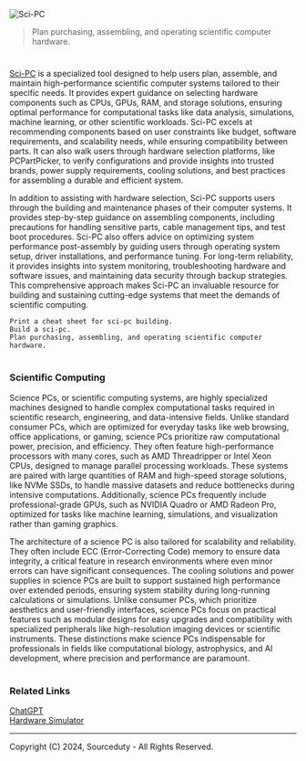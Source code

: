![Sci-PC](https://github.com/user-attachments/assets/1cc22850-f459-4eb2-b4a7-7da47a4cd010)

> Plan purchasing, assembling, and operating scientific computer hardware.
#

[Sci-PC](https://chatgpt.com/g/g-674cbbf87f88819193c07de376ea5094-sci-pc) is a specialized tool designed to help users plan, assemble, and maintain high-performance scientific computer systems tailored to their specific needs. It provides expert guidance on selecting hardware components such as CPUs, GPUs, RAM, and storage solutions, ensuring optimal performance for computational tasks like data analysis, simulations, machine learning, or other scientific workloads. Sci-PC excels at recommending components based on user constraints like budget, software requirements, and scalability needs, while ensuring compatibility between parts. It can also walk users through hardware selection platforms, like PCPartPicker, to verify configurations and provide insights into trusted brands, power supply requirements, cooling solutions, and best practices for assembling a durable and efficient system.

In addition to assisting with hardware selection, Sci-PC supports users through the building and maintenance phases of their computer systems. It provides step-by-step guidance on assembling components, including precautions for handling sensitive parts, cable management tips, and test boot procedures. Sci-PC also offers advice on optimizing system performance post-assembly by guiding users through operating system setup, driver installations, and performance tuning. For long-term reliability, it provides insights into system monitoring, troubleshooting hardware and software issues, and maintaining data security through backup strategies. This comprehensive approach makes Sci-PC an invaluable resource for building and sustaining cutting-edge systems that meet the demands of scientific computing.

```
Print a cheat sheet for sci-pc building.
Build a sci-pc.
Plan purchasing, assembling, and operating scientific computer hardware.
```

#
### Scientific Computing

Science PCs, or scientific computing systems, are highly specialized machines designed to handle complex computational tasks required in scientific research, engineering, and data-intensive fields. Unlike standard consumer PCs, which are optimized for everyday tasks like web browsing, office applications, or gaming, science PCs prioritize raw computational power, precision, and efficiency. They often feature high-performance processors with many cores, such as AMD Threadripper or Intel Xeon CPUs, designed to manage parallel processing workloads. These systems are paired with large quantities of RAM and high-speed storage solutions, like NVMe SSDs, to handle massive datasets and reduce bottlenecks during intensive computations. Additionally, science PCs frequently include professional-grade GPUs, such as NVIDIA Quadro or AMD Radeon Pro, optimized for tasks like machine learning, simulations, and visualization rather than gaming graphics.

The architecture of a science PC is also tailored for scalability and reliability. They often include ECC (Error-Correcting Code) memory to ensure data integrity, a critical feature in research environments where even minor errors can have significant consequences. The cooling solutions and power supplies in science PCs are built to support sustained high performance over extended periods, ensuring system stability during long-running calculations or simulations. Unlike consumer PCs, which prioritize aesthetics and user-friendly interfaces, science PCs focus on practical features such as modular designs for easy upgrades and compatibility with specialized peripherals like high-resolution imaging devices or scientific instruments. These distinctions make science PCs indispensable for professionals in fields like computational biology, astrophysics, and AI development, where precision and performance are paramount.

#
### Related Links

[ChatGPT](https://github.com/sourceduty/ChatGPT)
<br>
[Hardware Simulator](https://github.com/sourceduty/Hardware_Simulator)

***
Copyright (C) 2024, Sourceduty - All Rights Reserved.
